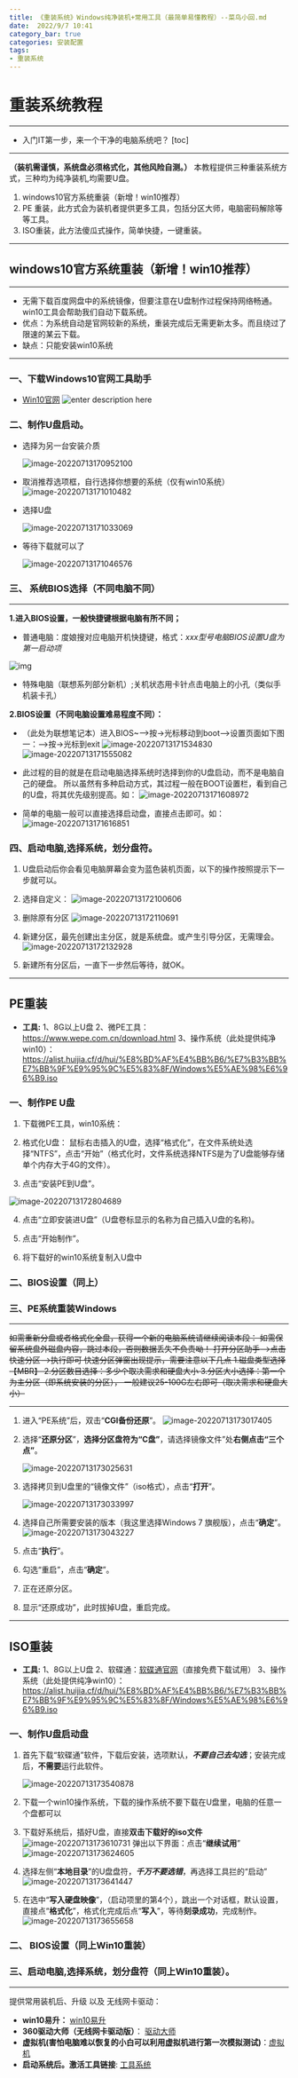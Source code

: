 ```yaml
---
title: 《重装系统》Windows纯净装机+常用工具（最简单易懂教程）--菜鸟小回.md
date:  2022/9/7 10:41
category_bar: true
categories: 安装配置
tags:
- 重装系统
---
```

# 重装系统教程

---
+ 入门IT第一步，来一个干净的电脑系统吧？
[toc]

---

**（装机需谨慎，系统盘必须格式化，其他风险自测。）**
本教程提供三种重装系统方式，三种均为纯净装机,均需要U盘。

1. windows10官方系统重装（新增！win10推荐）
2. PE 重装，此方式会为装机者提供更多工具，包括分区大师，电脑密码解除等等工具。
3. ISO重装，此方法傻瓜式操作，简单快捷，一键重装。

---

##  windows10官方系统重装（新增！win10推荐）

---

+ 无需下载百度网盘中的系统镜像，但要注意在U盘制作过程保持网络畅通。win10工具会帮助我们自动下载系统。
+ 优点：为系统自动是官网较新的系统，重装完成后无需更新太多。而且绕过了限速的某云下载。
+ 缺点：只能安装win10系统

---

### 一、下载Windows10官网工具助手

*  [Win10官网](https://www.microsoft.com/zh-cn/software-download/windows10)
   ![enter description here](https://img-1256282866.cos.ap-beijing.myqcloud.com/aHR0cDovL2hicS5pZHNlLnRvcC9ibG9nLzE1ODYzMDk3MTcwMTEucG5n)

### 二、制作U盘启动。

+ 选择为另一台安装介质 

  ![image-20220713170952100](https://img-1256282866.cos.ap-beijing.myqcloud.com/image-20220713170952100.png)

+ 取消推荐选项框，自行选择你想要的系统（仅有win10系统）
  ![image-20220713171010482](https://img-1256282866.cos.ap-beijing.myqcloud.com/image-20220713171010482.png)

+ 选择U盘

  ![image-20220713171033069](https://img-1256282866.cos.ap-beijing.myqcloud.com/image-20220713171033069.png)

+ 等待下载就可以了

  ![image-20220713171046576](https://img-1256282866.cos.ap-beijing.myqcloud.com/image-20220713171046576.png)

### 三、 系统BIOS选择（不同电脑不同）

---

**1.进入BIOS设置，一般快捷键根据电脑有所不同；**

+ 普通电脑：度娘搜对应电脑开机快捷键，格式：*xxx型号电脑BIOS设置U盘为第一启动项*

![img](https://img-1256282866.cos.ap-beijing.myqcloud.com/20304569-7e6753d98ad53197.png)

+ 特殊电脑（联想系列部分新机）;关机状态用卡针点击电脑上的小孔（类似手机装卡孔）

**2.BIOS设置（不同电脑设置难易程度不同）：**

+ （此处为联想笔记本）进入BIOS~——>按→光标移动到boot——>设置页面如下图一：——>按→光标到exit
  ![image-20220713171534830](https://img-1256282866.cos.ap-beijing.myqcloud.com/image-20220713171534830.png)
  ![image-20220713171555082](https://img-1256282866.cos.ap-beijing.myqcloud.com/image-20220713171555082.png)
+ 此过程的目的就是在启动电脑选择系统时选择到你的U盘启动，而不是电脑自己的硬盘。
  所以虽然有多种启动方式，其过程一般在BOOT设置栏，看到自己的U盘，将其优先级别提高。如：
  ![image-20220713171608972](https://img-1256282866.cos.ap-beijing.myqcloud.com/image-20220713171608972.png)

+ 简单的电脑一般可以直接选择启动盘，直接点击即可。如：
  ![image-20220713171616851](https://img-1256282866.cos.ap-beijing.myqcloud.com/image-20220713171616851.png)

### 四、启动电脑,选择系统，划分盘符。

1. U盘启动后你会看见电脑屏幕会变为蓝色装机页面，以下的操作按照提示下一步就可以。
2. 选择自定义：
   ![image-20220713172100606](https://img-1256282866.cos.ap-beijing.myqcloud.com/image-20220713172100606.png)
3. 删除原有分区
   ![image-20220713172110691](https://img-1256282866.cos.ap-beijing.myqcloud.com/image-20220713172110691.png)

4. 新建分区，最先创建出主分区，就是系统盘。或产生引导分区，无需理会。![image-20220713172132928](https://img-1256282866.cos.ap-beijing.myqcloud.com/image-20220713172132928.png)

5. 新建所有分区后，一直下一步然后等待，就OK。

   

---

## PE重装

+ **工具:**
  	1、8G以上U盘
  	2、微PE工具：https://www.wepe.com.cn/download.html
  	3、操作系统（此处提供纯净win10）： https://alist.huijia.cf/d/hui/%E8%BD%AF%E4%BB%B6/%E7%B3%BB%E7%BB%9F%E9%95%9C%E5%83%8F/Windows%E5%AE%98%E6%96%B9.iso

### 一、制作PE U盘

1. 下载微PE工具，win10系统：

2. 格式化U盘：
   鼠标右击插入的U盘，选择“格式化”，在文件系统处选择“NTFS”，点击“开始”（格式化时，文件系统选择NTFS是为了U盘能够存储单个内存大于4G的文件）。

3. 点击“安装PE到U盘”。

![image-20220713172804689](https://img-1256282866.cos.ap-beijing.myqcloud.com/image-20220713172804689.png)

4. 点击“立即安装进U盘”（U盘卷标显示的名称为自己插入U盘的名称)。

5. 点击“开始制作”。

6. 将下载好的win10系统复制入U盘中

### 二、BIOS设置（同上）

### 三、PE系统重装Windows

---
 ~~如需重新分盘或者格式化全盘，获得一个新的电脑系统请继续阅读本段：
如需保留系统盘外磁盘内容，跳过本段，否则数据丢失不负责呦！
打开分区助手——>点击快速分区——>执行即可
快速分区弹窗出现提示，需要注意以下几点
1.磁盘类型选择【MBR】
2.分区数目选择：多少个取决需求和硬盘大小
3.分区大小选择：第一个为主分区（即系统安装的分区），
一般建议25-100G左右即可（取决需求和硬盘大小）~~  

----
1. 进入“PE系统”后，双击“**CGI备份还原**”。
   ![image-20220713173017405](https://img-1256282866.cos.ap-beijing.myqcloud.com/image-20220713173017405.png)

2. 选择“**还原分区**”，**选择分区盘符为“C盘”**，请选择镜像文件”处**右侧点击“三个点”**。

   ![image-20220713173025631](https://img-1256282866.cos.ap-beijing.myqcloud.com/image-20220713173025631.png)

3. 选择拷贝到U盘里的“镜像文件”（iso格式），点击“**打开**”。

   ![image-20220713173033997](https://img-1256282866.cos.ap-beijing.myqcloud.com/image-20220713173033997.png)

4. 选择自己所需要安装的版本（我这里选择Windows 7 旗舰版），点击“**确定**”。
   ![image-20220713173043227](https://img-1256282866.cos.ap-beijing.myqcloud.com/image-20220713173043227.png)

5. 点击“**执行**”。

6. 勾选“重启”，点击“**确定**”。

7. 正在还原分区。

8. 显示“还原成功”，此时拔掉U盘，重启完成。

---

## ISO重装
+ **工具:**
		1、8G以上U盘
		2、软碟通：[软碟通官网](https://cn.ultraiso.net/xiazai.html)（直接免费下载试用）
		3、操作系统（此处提供纯净win10）： https://alist.huijia.cf/d/hui/%E8%BD%AF%E4%BB%B6/%E7%B3%BB%E7%BB%9F%E9%95%9C%E5%83%8F/Windows%E5%AE%98%E6%96%B9.iso

### 一、制作U盘启动盘
1. 首先下载“软碟通”软件，下载后安装，选项默认，***不要自己去勾选***；安装完成后，**不需要**运行此软件。

   ![image-20220713173540878](https://img-1256282866.cos.ap-beijing.myqcloud.com/image-20220713173540878.png)

2. 下载一个win10操作系统，下载的操作系统不要下载在U盘里，电脑的任意一个盘都可以
3. 下载好系统后，插好U盘，直接**双击下载好的iso文件**
   ![image-20220713173610731](https://img-1256282866.cos.ap-beijing.myqcloud.com/image-20220713173610731.png)
   弹出以下界面：点击“**继续试用**”
   ![image-20220713173624605](https://img-1256282866.cos.ap-beijing.myqcloud.com/image-20220713173624605.png)
4. 选择左侧“**本地目录**”的U盘盘符，***千万不要选错***，再选择工具拦的“启动”
   ![image-20220713173641447](https://img-1256282866.cos.ap-beijing.myqcloud.com/image-20220713173641447.png)
5. 在选中“**写入硬盘映像**”，（启动项里的第4个），跳出一个对话框，默认设置，直接点“**格式化**”，格式化完成后点“**写入**”，等待**刻录成功**，完成制作。
   ![image-20220713173655658](https://img-1256282866.cos.ap-beijing.myqcloud.com/image-20220713173655658.png)

### 二、 BIOS设置（同上Win10重装）

### 三、启动电脑,选择系统，划分盘符（同上Win10重装）。
---
提供常用装机后、升级 以及 无线网卡驱动：

+ **win10易升：**  [win10易升](https://alist.huijia.cf/d/hui/%E8%BD%AF%E4%BB%B6/%E9%87%8D%E8%A3%85%E7%B3%BB%E7%BB%9F/win10%E6%98%93%E5%8D%87.exe) 
+ **360驱动大师（无线网卡驱动版）**： [驱动大师](https://alist.huijia.cf/d/hui/%E8%BD%AF%E4%BB%B6/%E9%87%8D%E8%A3%85%E7%B3%BB%E7%BB%9F/360DrvMgrInstaller_net.exe)
+ **虚拟机(害怕电脑难以恢复的小白可以利用虚拟机进行第一次模拟测试)**：[虚拟机](https://alist.huijia.cf/d/hui/%E8%BD%AF%E4%BB%B6/%E9%87%8D%E8%A3%85%E7%B3%BB%E7%BB%9F/VMware/VMware-workstation-full-16.0.exe) 
+ **启动系统后。激活工具链接**: [工具系统](https://alist.huijia.cf/d/hui/%E8%BD%AF%E4%BB%B6/%E9%87%8D%E8%A3%85%E7%B3%BB%E7%BB%9F/Win10%20%E6%95%B0%E5%AD%97%E6%BF%80%E6%B4%BB%E5%B7%A5%E5%85%B7.zip) 

